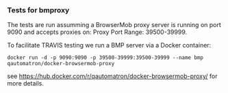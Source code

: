 ### Tests for bmproxy

The tests are run assumming a BrowserMob proxy server is running on port 
9090 and accepts proxies on: Proxy Port Range: 39500-39999. 

To facilitate TRAVIS testing we run a BMP server via a Docker container:

```
docker run -d -p 9090:9090 -p 39500-39999:39500-39999 --name bmp qautomatron/docker-browsermob-proxy
```
see https://hub.docker.com/r/qautomatron/docker-browsermob-proxy/ for more
details.